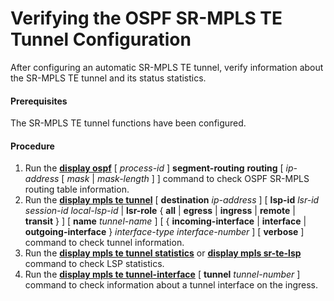 Verifying the OSPF SR-MPLS TE Tunnel Configuration
==================================================

After configuring an automatic SR-MPLS TE tunnel, verify information about the SR-MPLS TE tunnel and its status statistics.

#### Prerequisites

The SR-MPLS TE tunnel functions have been configured.


#### Procedure

1. Run the [**display ospf**](cmdqueryname=displayospf+segment-routing+routing) [ *process-id* ] **segment-routing** **routing** [ *ip-address* [ *mask* | *mask-length* ] ] command to check OSPF SR-MPLS routing table information.
2. Run the [**display mpls te tunnel**](cmdqueryname=display+mpls+te+tunnel) [ **destination** *ip-address* ] [ **lsp-id** *lsr-id* *session-id* *local-lsp-id* | **lsr-role** { **all** | **egress** | **ingress** | **remote** | **transit** } ] [ **name** *tunnel-name* ] [ { **incoming-interface** | **interface** | **outgoing-interface** } *interface-type* *interface-number* ] [ **verbose** ] command to check tunnel information.
3. Run the [**display mpls te tunnel statistics**](cmdqueryname=display+mpls+te+tunnel+statistics) or [**display mpls sr-te-lsp**](cmdqueryname=display+mpls+sr-te-lsp) command to check LSP statistics.
4. Run the [**display mpls te tunnel-interface**](cmdqueryname=display+mpls+te+tunnel-interface) [ **tunnel** *tunnel-number* ] command to check information about a tunnel interface on the ingress.
